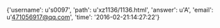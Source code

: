 {'username': u's0097', 'path': u'xz1136/1136.html', 'answer': u'A', 'email': u'471056917@qq.com', 'time': '2016-02-21:14:27:22'}
